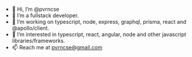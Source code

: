 - 👋 Hi, I’m @pvrncse
- 👀 I’m a fullstack developer.
- 🌱 I’m working on typescript, node, express, graphql, prisma, react and @apollo/client.
- 💞️ I’m interested in typescript, react, angular, node and other javascript libraries/frameworks.
- 📫 Reach me at pvrncse@gmail.com

<!---
pvrncse/pvrncse is a ✨ special ✨ repository because its `README.md` (this file) appears on your GitHub profile.
You can click the Preview link to take a look at your changes.
--->
